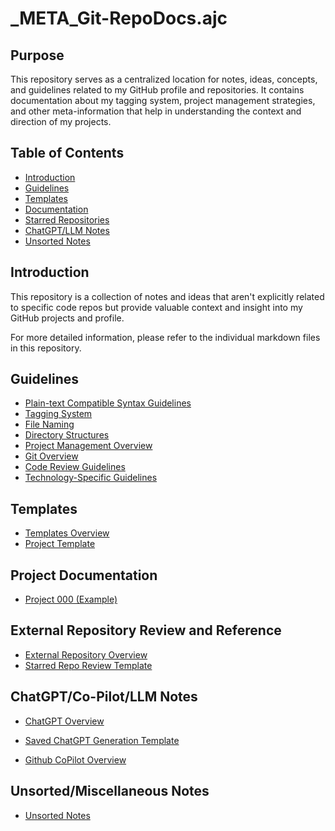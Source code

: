 # _META_Git-RepoDocs.ajc

## Purpose

This repository serves as a centralized location for notes, ideas, concepts, and guidelines related to my GitHub profile and repositories. It contains documentation about my tagging system, project management strategies, and other meta-information that help in understanding the context and direction of my projects.

## Table of Contents

- [Introduction](#introduction)
- [Guidelines](#guidelines)
- [Templates](#templates)
- [Documentation](#documentation)
- [Starred Repositories](#starred-repositories)
- [ChatGPT/LLM Notes](#chatgptllm-notes)
- [Unsorted Notes](#unsorted-notes)

## Introduction

This repository is a collection of notes and ideas that aren't explicitly related to specific code repos but provide valuable context and insight into my GitHub projects and profile.

For more detailed information, please refer to the individual markdown files in this repository.

## Guidelines

- [Plain-text Compatible Syntax Guidelines](guidelines/plain-text-notation.md)
- [Tagging System](guidelines/tagging-notation.md)
- [File Naming](guidelines/file-naming.md)
- [Directory Structures](guidelines/directory-structures.md)
- [Project Management Overview](guidelines/project-management/project-management-overview.md)
- [Git Overview](guidelines/git/git-overview.md)
- [Code Review Guidelines](guidelines/code-review-guidelines.md)
- [Technology-Specific Guidelines](guidelines/tecnology-specific-guidelines/technology-specific-guidelines.md)

## Templates

- [Templates Overview](templates/templates-overview.md)
- [Project Template](templates/projects/project-000)

## Project Documentation

- [Project 000 (Example)](documentation/projects/project-000.md)

## External Repository Review and Reference

- [External Repository Overview](external-repositories/external-repository-overview.md)
- [Starred Repo Review Template](external-repositories/starred-repos/base-template/starred-repo-review-template.md)

## ChatGPT/Co-Pilot/LLM Notes

- [ChatGPT Overview](llm/chatgpt/chatgpt-overview.md)
- [Saved ChatGPT Generation Template](llm/chatgpt/chatGPT-generated-content-template.md)

- [Github CoPilot Overview](llm/copilot/copilot-notes.md)

## Unsorted/Miscellaneous Notes

- [Unsorted Notes](notes/notes-overview.md)